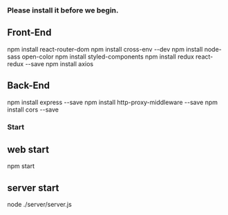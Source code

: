 ### Please install it before we begin.

## Front-End
npm install react-router-dom
npm install cross-env --dev
npm install node-sass open-color
npm install styled-components
npm install redux react-redux --save
npm install axios

## Back-End
npm install express --save
npm install http-proxy-middleware --save
npm install cors --save

### Start

## web start
npm start

## server start
node ./server/server.js

